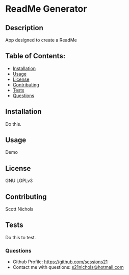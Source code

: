 
# ReadMe Generator
## Description 
  App designed to create a ReadMe

## Table of Contents:
  * [Installation](#installation)
  * [Usage](#usage)
  * [License](#license)
  * [Contributing](#contributing)
  * [Tests](#tests)
  * [Questions](#questions)
  
## Installation
  Do this.

## Usage
  Demo

## License
  GNU LGPLv3

## Contributing
  Scott Nichols

## Tests
  Do this to test.

### Questions
* Github Profile: https://github.com/sessions21
* Contact me with questions: s21nichols@hotmail.com
